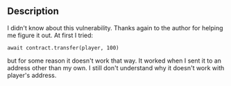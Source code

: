 ## Description
I didn't know about this vulnerability. Thanks again to the author for helping me figure it out.
At first I tried:
```
await contract.transfer(player, 100)
```
but for some reason it doesn't work that way. It worked when I sent it to an address other than my own. I still don't understand why it doesn't work with player's address.